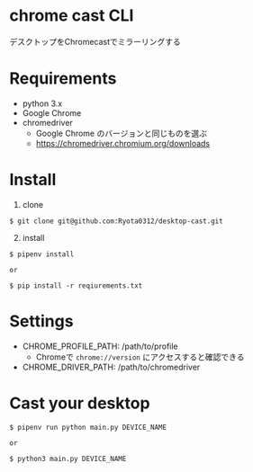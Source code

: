 # chrome cast CLI
デスクトップをChromecastでミラーリングする

# Requirements
+ python 3.x
+ Google Chrome
+ chromedriver
  + Google Chrome のバージョンと同じものを選ぶ
  + https://chromedriver.chromium.org/downloads

# Install
1. clone
```
$ git clone git@github.com:Ryota0312/desktop-cast.git
```

2. install
```
$ pipenv install

or

$ pip install -r reqiurements.txt 
```

# Settings
+ CHROME_PROFILE_PATH: /path/to/profile
  + Chromeで `chrome://version` にアクセスすると確認できる
+ CHROME_DRIVER_PATH: /path/to/chromedriver

# Cast your desktop
```
$ pipenv run python main.py DEVICE_NAME

or

$ python3 main.py DEVICE_NAME
```
